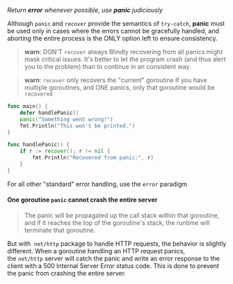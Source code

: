 _Return **error** whenever possible, use **panic** judiciously_

Although `panic` and `recover` provide the semantics of `try-catch`, **panic** must be used only in cases where the errors cannot be gracefully handled, and aborting the entire process is the ONLY option left to ensure consistency.

> **warn**: DON'T `recover` always
> Blindly recovering from all panics might mask critical issues. It's better to let the program crash (and thus alert you to the problem) than to continue in an consistent way.

> **warn**: `recover` only recovers the "current" goroutine
> If you have multiple goroutines, and ONE panics, only that goroutine would be `recovered`
```go
func main() {
    defer handlePanic()
    panic("Something went wrong!")
    fmt.Println("This won't be printed.")
}

func handlePanic() {
    if r := recover(); r != nil {
        fmt.Println("Recovered from panic:", r)
    }
}
```

For all other "standard" error handling, use the `error` paradigm

#### One goroutine `panic` cannot crash the entire server
> The panic will be propagated up the call stack within that goroutine, and if it reaches the top of the goroutine's stack, the runtime will terminate that goroutine.

But with  `net/http` package to handle HTTP requests, the behavior is slightly different. When a goroutine handling an HTTP request panics, the `net/http` server will catch the panic and write an error response to the client with a 500 Internal Server Error status code. This is done to prevent the panic from crashing the entire server.